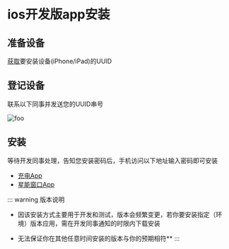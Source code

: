 # ios开发版app安装

## 准备设备
[获取](https://www.pgyer.com/tools/udid)要安装设备(iPhone/iPad)的UUID
## 登记设备
联系以下同事并发送您的UUID串号

<img :src="$withBase('/image/personal-wechat-qr.png')" alt="foo">

## 安装
等待开发同事处理，告知您安装密码后，手机访问以下地址输入密码即可安装
- [充电App](https://www.pgyer.com/fHwP)
- [星能窗口App](https://www.pgyer.com/CgCz)

::: warning 版本说明
- 因该安装方式主要用于开发和测试，版本会频繁变更，若你要安装指定（环境）版本应用，需在开发同事通知的时限内下载安装

- 无法保证你在其他任意时间安装的版本与你的预期相符**
:::

